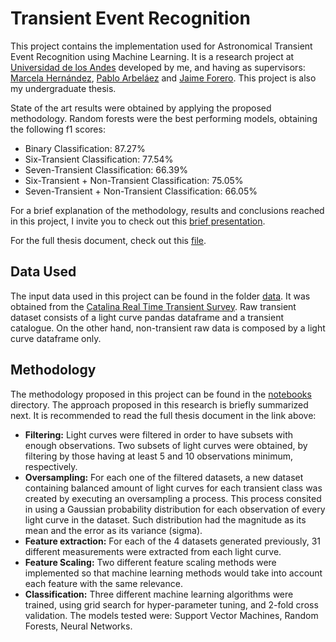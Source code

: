 # Transient Event Recognition

This project contains the implementation used for Astronomical Transient Event Recognition using Machine Learning. It is a research project at [Universidad de los Andes](https://uniandes.edu.co) developed by me, and having as supervisors: [Marcela Hernández](https://scholar.google.com.co/citations?user=9nnSYmMAAAAJ&hl=es&oi=ao), [Pablo Arbeláez](https://scholar.google.com.co/citations?user=k0nZO90AAAAJ&hl=es) and [Jaime Forero](https://scholar.google.com.co/citations?user=TLTK6WgAAAAJ&hl=es). This project is also my undergraduate thesis.

State of the art results were obtained by applying the proposed methodology. Random forests were the best performing models, obtaining the following f1 scores:

- Binary Classification: 87.27%
- Six-Transient Classification: 77.54%
- Seven-Transient Classification: 66.39%
- Six-Transient + Non-Transient Classification: 75.05%
- Seven-Transient + Non-Transient Classification: 66.05%

For a brief explanation of the methodology, results and conclusions reached in this project, I invite you to check out this [brief presentation](https://goo.gl/kHqQem).

For the full thesis document, check out this [file](https://github.com/diegoalejogm/crts-transient-recognition/blob/master/Transient%20Recognition%20Thesis.pdf).

## Data Used

The input data used in this project can be found in the folder [data](https://github.com/diegoalejogm/crts-transient-recognition/tree/master/data). It was obtained from the [Catalina Real Time Transient Survey](http://crts.caltech.edu). Raw transient dataset consists of a light curve pandas dataframe and a transient catalogue. On the other hand, non-transient raw data is composed by a light curve dataframe only.

## Methodology

The methodology proposed in this project can be found in the [notebooks](https://github.com/diegoalejogm/crts-transient-recognition/tree/master/notebooks) directory. The approach proposed in this research is briefly summarized next. It is recommended to read the full thesis document in the link above:

- **Filtering:** Light curves were filtered in order to have subsets with enough observations. Two subsets of light curves were obtained, by filtering by those having at least 5 and 10 observations minimum, respectively.
- **Oversampling:** For each one of the filtered datasets, a new dataset containing balanced amount of light curves for each transient class was created by executing an oversampling a process. This process consited in using a Gaussian probability distribution for each observation of every light curve in the dataset. Such distribution had the magnitude as its mean and the error as its variance (sigma).
- **Feature extraction:** For each of the 4 datasets generated previously, 31 different measurements were extracted from each light curve.
- **Feature Scaling:** Two different feature scaling methods were implemented so that machine learning methods would take into account each feature with the same relevance.
- **Classification:** Three different machine learning algorithms were trained, using grid search for hyper-parameter tuning, and 2-fold cross validation. The models tested were: Support Vector Machines, Random Forests, Neural Networks.
